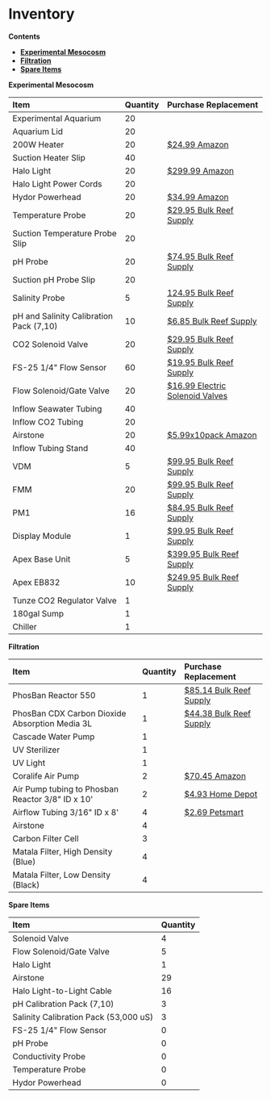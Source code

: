 # Inventory

**Contents**  
- [**Experimental Mesocosm**](#Experimental_Mesocosm)  
- [**Filtration**](#Filtration)  
- [**Spare Items**](#Spare_Items)
  
  
<a name="Experimental_Mesocosm"></a> **Experimental Mesocosm**

| Item | Quantity | Purchase Replacement |
| :--- | :--- | :--- |
| Experimental Aquarium | 20 | 
| Aquarium Lid | 20 | 
| 200W Heater | 20 | [$24.99 Amazon](https://www.amazon.com/Hydor-Submersible-Glass-Aquarium-Heater/dp/B00061UQ7K) |
| Suction Heater Slip | 40 |
| Halo Light | 20 | [$299.99 Amazon](https://www.amazon.com/Aquatic-Life-Halo-Basic-Fixture/dp/B00T6FGDJW) |
| Halo Light Power Cords | 20 |
| Hydor Powerhead | 20 | [$34.99 Amazon](https://www.amazon.com/Hydor-Koralia-Nano-Aquarium-Circulation/dp/B0036S70ZG/ref=sr_1_2?keywords=hydor+powerhead&qid=1572981966&s=pet-supplies&sr=1-2) |
| Temperature Probe | 20 | [$29.95 Bulk Reef Supply](https://www.bulkreefsupply.com/temperature-probe-neptune-systems.html) |
| Suction Temperature Probe Slip | 20 |
| pH Probe | 20 | [$74.95 Bulk Reef Supply](https://www.bulkreefsupply.com/lab-grade-double-junction-ph-probe-neptune-systems.html) |
| Suction pH Probe Slip | 20 |
| Salinity Probe | 5 | [124.95 Bulk Reef Supply](https://www.bulkreefsupply.com/neptune-systems-lab-grade-conductivity-probe.html) |
| pH and Salinity Calibration Pack \(7,10\) | 10 | [$6.85 Bulk Reef Supply](https://www.bulkreefsupply.com/probe-calibration-kit-ph-7-0-ph-10-0-salinity-53000us-neptune-systems.html) |
| CO2 Solenoid Valve | 20 | [$29.95 Bulk Reef Supply](https://www.bulkreefsupply.com/sv-1-solenoid-valve-neptune-systems.html) |
| FS-25 1/4" Flow Sensor | 60 | [$19.95 Bulk Reef Supply](https://www.bulkreefsupply.com/1-4-flow-sensor-fs25-neptune-systems.html) |
| Flow Solenoid/Gate Valve | 20 | [$16.99 Electric Solenoid Valves](https://www.electricsolenoidvalves.com/1-4-120v-ac-electric-plastic-solenoid-valve/) |
| Inflow Seawater Tubing | 40 |
| Inflow CO2 Tubing | 20 |
| Airstone | 20 | [$5.99x10pack Amazon](https://www.amazon.com/Pawfly-Cylinder-Diffuser-Airstones-Hydroponics/dp/B075QCWGZQ/ref=sr_1_5?crid=3EXLLKKDA2NYZ&keywords=airstones+for+aquariums&qid=1572983301&sprefix=airstone%2Caps%2C197&sr=8-5) |
| Inflow Tubing Stand | 40 |
| VDM | 5 | [$99.95 Bulk Reef Supply](https://www.bulkreefsupply.com/led-pumps-control-module-vdm-neptune-systems.html) |
| FMM | 20 | [$99.95 Bulk Reef Supply](https://www.bulkreefsupply.com/fmm-fluid-monitoring-module-neptune-systems.html) |
| PM1 | 16 | [$84.95 Bulk Reef Supply](https://www.bulkreefsupply.com/ph-orp-probe-module-pm1-neptune-systems.html) |
| Display Module | 1 | [$99.95 Bulk Reef Supply](https://www.bulkreefsupply.com/apex-display-module-neptune-systems.html) |
| Apex Base Unit | 5 | [$399.95 Bulk Reef Supply](https://www.bulkreefsupply.com/apex-controller-base-unit-neptune-systems.html) |
| Apex EB832 | 10 | [$249.95 Bulk Reef Supply](https://www.bulkreefsupply.com/energybar-832-neptune-systems.html) |
| Tunze CO2 Regulator Valve | 1 |
| 180gal Sump | 1 |
| Chiller | 1 |

  
<a name="Filtration"></a> **Filtration**

| Item | Quantity | Purchase Replacement |
| :--- | :--- | :--- |
| PhosBan Reactor 550 | 1 | [$85.14 Bulk Reef Supply](https://www.bulkreefsupply.com/phosban-reactor-550.html) |
| PhosBan CDX Carbon Dioxide Absorption Media 3L | 1 | [$44.38 Bulk Reef Supply](https://www.bulkreefsupply.com/cdx-carbon-dioxide-adsorption-media-two-little-fishies.html) |
| Cascade Water Pump | 1 |
| UV Sterilizer | 1 |
| UV Light | 1 |
| Coralife Air Pump | 2 | [$70.45 Amazon](https://www.amazon.com/gp/product/B000BJP4V0/ref=ppx_yo_dt_b_search_asin_title?ie=UTF8&psc=1) |
| Air Pump tubing to Phosban Reactor 3/8" ID x 10' | 2 | [$4.93 Home Depot](https://www.homedepot.com/p/UDP-3-8-in-I-D-x-1-2-in-O-D-x-10-ft-Clear-Vinyl-Tubing-T10006008/304185141) |
| Airflow Tubing 3/16" ID x 8' | 4 | [$2.69 Petsmart](https://www.petsmart.com/fish/filters-and-pumps/air-and-water-pumps/grreat-choice-airline-tubing-5202767.html) | 
| Airstone | 4 |
| Carbon Filter Cell | 3 |
| Matala Filter, High Density (Blue) | 4 |
| Matala Filter, Low Density (Black) | 4 |

  
<a name="Spare_Items"></a> **Spare Items**

| Item | Quantity |
| :--- | :--- |
| Solenoid Valve | 4 |
| Flow Solenoid/Gate Valve | 5 |
| Halo Light | 1 |
| Airstone | 29 |
| Halo Light-to-Light Cable | 16 |
| pH Calibration Pack \(7,10\) | 3 |
| Salinity Calibration Pack \(53,000 uS\) | 3 |
| FS-25 1/4" Flow Sensor | 0 |
| pH Probe | 0 |
| Conductivity Probe | 0 |
| Temperature Probe | 0 |
| Hydor Powerhead | 0 |
